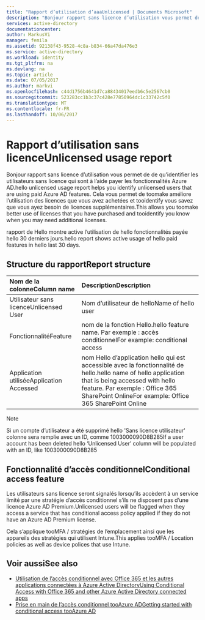 ```yaml
---
title: "Rapport d’utilisation d’aaaUnlicensed | Documents Microsoft"
description: "Bonjour rapport sans licence d’utilisation vous permet de de qu'identifier les utilisateurs sans licence qui sont à l’aide payer les fonctionnalités Azure AD."
services: active-directory
documentationcenter: 
author: MarkusVi
manager: femila
ms.assetid: 92138f43-9528-4c8a-b834-66a47da476e3
ms.service: active-directory
ms.workload: identity
ms.tgt_pltfrm: na
ms.devlang: na
ms.topic: article
ms.date: 07/05/2017
ms.author: markvi
ms.openlocfilehash: c44d1756b4641d7ca88434017eedb6c5e2567cb0
ms.sourcegitcommit: 523283cc1b3c37c428e77850964dc1c33742c5f0
ms.translationtype: MT
ms.contentlocale: fr-FR
ms.lasthandoff: 10/06/2017
---
```

# <a name="unlicensed-usage-report"></a><span data-ttu-id="b196e-103">Rapport d’utilisation sans licence</span><span class="sxs-lookup"><span data-stu-id="b196e-103">Unlicensed usage report</span></span>
<span data-ttu-id="b196e-104">Bonjour rapport sans licence d’utilisation vous permet de de qu'identifier les utilisateurs sans licence qui sont à l’aide payer les fonctionnalités Azure AD.</span><span class="sxs-lookup"><span data-stu-id="b196e-104">hello unlicensed usage report helps you identify unlicensed users that are using paid Azure AD features.</span></span> <span data-ttu-id="b196e-105">Cela vous permet de toomake améliore l’utilisation des licences que vous avez achetées et tooidentify vous savez que vous ayez besoin de licences supplémentaires.</span><span class="sxs-lookup"><span data-stu-id="b196e-105">This allows you toomake better use of licenses that you have purchased and tooidentify you know when you may need additional licenses.</span></span> 

<span data-ttu-id="b196e-106">rapport de Hello montre active l’utilisation de hello fonctionnalités payée hello 30 derniers jours.</span><span class="sxs-lookup"><span data-stu-id="b196e-106">hello report shows active usage of hello paid features in hello last 30 days.</span></span> 

## <a name="report-structure"></a><span data-ttu-id="b196e-107">Structure du rapport</span><span class="sxs-lookup"><span data-stu-id="b196e-107">Report structure</span></span>
| <span data-ttu-id="b196e-108">Nom de la colonne</span><span class="sxs-lookup"><span data-stu-id="b196e-108">Column name</span></span> | <span data-ttu-id="b196e-109">Description</span><span class="sxs-lookup"><span data-stu-id="b196e-109">Description</span></span> |
|:--- |:--- |
| <span data-ttu-id="b196e-110">Utilisateur sans licence</span><span class="sxs-lookup"><span data-stu-id="b196e-110">Unlicensed User</span></span> |<span data-ttu-id="b196e-111">Nom d’utilisateur de hello</span><span class="sxs-lookup"><span data-stu-id="b196e-111">Name of hello user</span></span> |
| <span data-ttu-id="b196e-112">Fonctionnalité</span><span class="sxs-lookup"><span data-stu-id="b196e-112">Feature</span></span> |<span data-ttu-id="b196e-113">nom de la fonction Hello.</span><span class="sxs-lookup"><span data-stu-id="b196e-113">hello feature name.</span></span> <span data-ttu-id="b196e-114">Par exemple : accès conditionnel</span><span class="sxs-lookup"><span data-stu-id="b196e-114">For example: conditional access</span></span> |
| <span data-ttu-id="b196e-115">Application utilisée</span><span class="sxs-lookup"><span data-stu-id="b196e-115">Application Accessed</span></span> |<span data-ttu-id="b196e-116">nom Hello d’application hello qui est accessible avec la fonctionnalité de hello.</span><span class="sxs-lookup"><span data-stu-id="b196e-116">hello name of hello application that is being accessed with hello feature.</span></span> <span data-ttu-id="b196e-117">Par exemple : Office 365 SharePoint Online</span><span class="sxs-lookup"><span data-stu-id="b196e-117">For example: Office 365 SharePoint Online</span></span> |

> [!NOTE]
> <span data-ttu-id="b196e-118">Si un compte d’utilisateur a été supprimé hello 'Sans licence utilisateur' colonne sera remplie avec un ID, comme 1003000090D8B285</span><span class="sxs-lookup"><span data-stu-id="b196e-118">If a user account has been deleted hello ‘Unlicensed User’ column will be populated with an ID, like 1003000090D8B285</span></span>
> 
> 

## <a name="conditional-access-feature"></a><span data-ttu-id="b196e-119">Fonctionnalité d’accès conditionnel</span><span class="sxs-lookup"><span data-stu-id="b196e-119">Conditional access feature</span></span>
<span data-ttu-id="b196e-120">Les utilisateurs sans licence seront signalés lorsqu’ils accèdent à un service limité par une stratégie d’accès conditionnel s’ils ne disposent pas d’une licence Azure AD Premium.</span><span class="sxs-lookup"><span data-stu-id="b196e-120">Unlicensed users will be flagged when they access a service that has conditional access policy applied if they do not have an Azure AD Premium license.</span></span> 

<span data-ttu-id="b196e-121">Cela s’applique tooMFA / stratégies de l’emplacement ainsi que les appareils des stratégies qui utilisent Intune.</span><span class="sxs-lookup"><span data-stu-id="b196e-121">This applies tooMFA / Location policies as well as device polices that use Intune.</span></span>

## <a name="see-also"></a><span data-ttu-id="b196e-122">Voir aussi</span><span class="sxs-lookup"><span data-stu-id="b196e-122">See also</span></span>
* [<span data-ttu-id="b196e-123">Utilisation de l’accès conditionnel avec Office 365 et les autres applications connectées à Azure Active Directory</span><span class="sxs-lookup"><span data-stu-id="b196e-123">Using Conditional Access with Office 365 and other Azure Active Directory connected apps</span></span>](active-directory-conditional-access.md)
* [<span data-ttu-id="b196e-124">Prise en main de l’accès conditionnel tooAzure AD</span><span class="sxs-lookup"><span data-stu-id="b196e-124">Getting started with conditional access tooAzure AD</span></span>](active-directory-conditional-access-azuread-connected-apps.md) 


